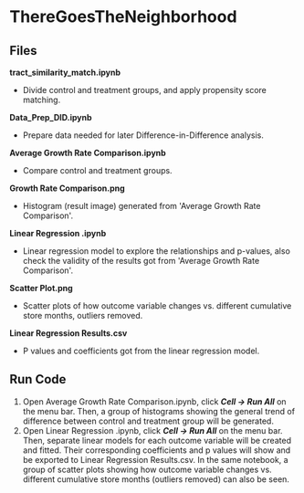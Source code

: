 # ThereGoesTheNeighborhood

## Files

**tract_similarity_match.ipynb**
  - Divide control and treatment groups, and apply propensity score matching.

**Data_Prep_DID.ipynb**
  - Prepare data needed for later Difference-in-Difference analysis.

**Average Growth Rate Comparison.ipynb**
  - Compare control and treatment groups.

**Growth Rate Comparison.png**
  - Histogram (result image) generated from 'Average Growth Rate Comparison'.

**Linear Regression .ipynb**
  - Linear regression model to explore the relationships and p-values, also check the validity of the results got from 'Average Growth Rate Comparison'.

**Scatter Plot.png**
  - Scatter plots of how outcome variable changes vs. different cumulative store months, outliers removed.

**Linear Regression Results.csv**
  - P values and coefficients got from the linear regression model.


## Run Code

1. Open Average Growth Rate Comparison.ipynb, click ***Cell -> Run All*** on the menu bar. Then, a group of histograms showing the general trend of difference between control and treatment group will be generated.
2. Open Linear Regression .ipynb, click ***Cell -> Run All*** on the menu bar. Then, separate linear models for each outcome variable will be created and fitted. Their corresponding coefficients and p values will show and be exported to Linear Regression Results.csv. In the same notebook, a group of scatter plots showing how outcome variable changes vs. different cumulative store months (outliers removed) can also be seen.


